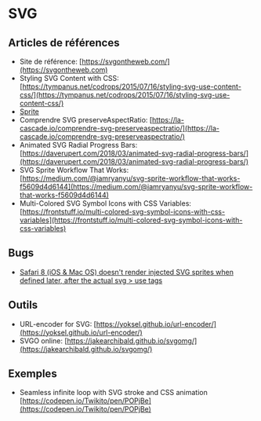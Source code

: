 # SVG

## Articles de références

* Site de référence: [https://svgontheweb.com/](https://svgontheweb.com)
* Styling SVG  Content with CSS: [https://tympanus.net/codrops/2015/07/16/styling-svg-use-content-css/](https://tympanus.net/codrops/2015/07/16/styling-svg-use-content-css/)
* [Sprite](https://css-tricks.com/svg-sprites-use-better-icon-fonts/)
* Comprendre SVG preserveAspectRatio: [https://la-cascade.io/comprendre-svg-preserveaspectratio/](https://la-cascade.io/comprendre-svg-preserveaspectratio/)
* Animated SVG Radial Progress Bars: [https://daverupert.com/2018/03/animated-svg-radial-progress-bars/](https://daverupert.com/2018/03/animated-svg-radial-progress-bars/)
* SVG Sprite Workflow That Works: [https://medium.com/@iamryanyu/svg-sprite-workflow-that-works-f5609d4d6144](https://medium.com/@iamryanyu/svg-sprite-workflow-that-works-f5609d4d6144)
* Multi-Colored SVG Symbol Icons with CSS Variables: [https://frontstuff.io/multi-colored-svg-symbol-icons-with-css-variables](https://frontstuff.io/multi-colored-svg-symbol-icons-with-css-variables)

## Bugs

* [Safari 8 (iOS & Mac OS) doesn't render injected SVG sprites when defined later, after the actual svg > use tags](https://gist.github.com/rhawbert/05c7a758cb22d2a1ed24)

## Outils

* URL-encoder for SVG: [https://yoksel.github.io/url-encoder/](https://yoksel.github.io/url-encoder/)
* SVGO online: [https://jakearchibald.github.io/svgomg/](https://jakearchibald.github.io/svgomg/)

## Exemples

* Seamless infinite loop with SVG stroke and CSS animation [https://codepen.io/Twikito/pen/POPjBe](https://codepen.io/Twikito/pen/POPjBe)
